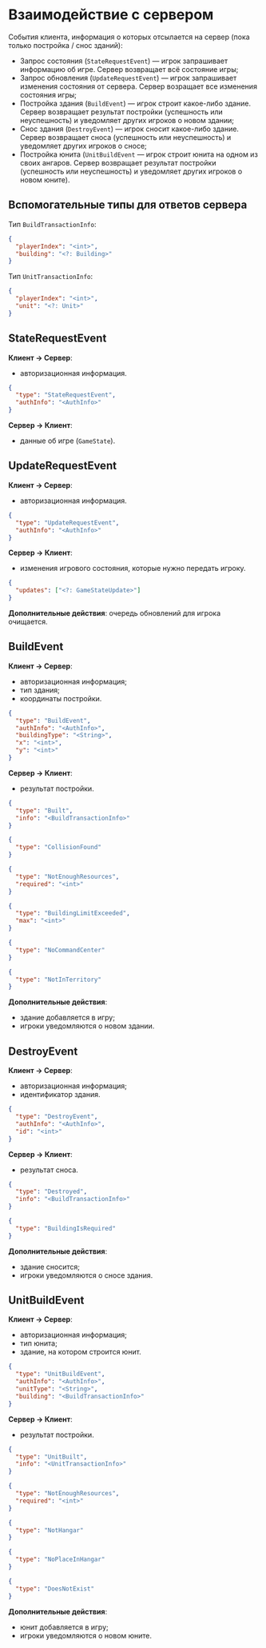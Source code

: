 # Взаимодействие с сервером

События клиента, информация о которых отсылается на сервер (пока только постройка / снос зданий):

- Запрос состояния (`StateRequestEvent`) &mdash; игрок запрашивает информацию об игре. Сервер возвращает всё состояние игры;
- Запрос обновления (`UpdateRequestEvent`) &mdash; игрок запрашивает изменения состояния от сервера. Сервер возращает все изменения состояния игры;
- Постройка здания (`BuildEvent`) &mdash; игрок строит какое-либо здание. Сервер возвращает результат постройки (успешность или неуспешность) и уведомляет других игроков о новом здании;
- Снос здания (`DestroyEvent`) &mdash; игрок сносит какое-либо здание. Сервер возвращает сноса (успешность или неуспешность) и уведомляет других игроков о сносе;
- Постройка юнита (`UnitBuildEvent` &mdash; игрок строит юнита на одном из своих ангаров. Сервер возвращает результат постройки (успешность или неуспешность) и уведомляет других игроков о новом юните).

## Вспомогательные типы для ответов сервера

Тип `BuildTransactionInfo`:

```json
{
  "playerIndex": "<int>",
  "building": "<?: Building>"
}
```

Тип `UnitTransactionInfo`:

```json
{
  "playerIndex": "<int>",
  "unit": "<?: Unit>"
}
```

## StateRequestEvent

**Клиент -> Сервер**:
- авторизационная информация.

```json
{
  "type": "StateRequestEvent",
  "authInfo": "<AuthInfo>"
}
```

**Сервер -> Клиент**:
- данные об игре (`GameState`).

## UpdateRequestEvent

**Клиент -> Сервер**:
- авторизационная информация.

```json
{
  "type": "UpdateRequestEvent",
  "authInfo": "<AuthInfo>"
}
```

**Сервер -> Клиент**:
- изменения игрового состояния, которые нужно передать игроку.

```json
{
  "updates": ["<?: GameStateUpdate>"]
}
```

**Дополнительные действия**: очередь обновлений для игрока очищается.

## BuildEvent

**Клиент -> Сервер**:
- авторизационная информация;
- тип здания;
- координаты постройки.

```json
{
  "type": "BuildEvent",
  "authInfo": "<AuthInfo>",
  "buildingType": "<String>",
  "x": "<int>",
  "y": "<int>"
}
```

**Сервер -> Клиент**:
- результат постройки.

```json
{
  "type": "Built",
  "info": "<BuildTransactionInfo>"
}

{
  "type": "CollisionFound"
}

{
  "type": "NotEnoughResources",
  "required": "<int>"
}

{
  "type": "BuildingLimitExceeded",
  "max": "<int>"
}

{
  "type": "NoCommandCenter"
}

{
  "type": "NotInTerritory"
}
```

**Дополнительные действия**:
- здание добавляется в игру;
- игроки уведомляются о новом здании.

## DestroyEvent

**Клиент -> Сервер**:
- авторизационная информация;
- идентификатор здания.

```json
{
  "type": "DestroyEvent",
  "authInfo": "<AuthInfo>",
  "id": "<int>"
}
```

**Сервер -> Клиент**:
- результат сноса.

```json
{
  "type": "Destroyed",
  "info": "<BuildTransactionInfo>"
}

{
  "type": "BuildingIsRequired"
}
```

**Дополнительные действия**:
- здание сносится;
- игроки уведомляются о сносе здания.

## UnitBuildEvent

**Клиент -> Сервер**:
- авторизационная информация;
- тип юнита;
- здание, на котором строится юнит.

```json
{
  "type": "UnitBuildEvent",
  "authInfo": "<AuthInfo>",
  "unitType": "<String>",
  "building": "<BuildTransactionInfo>"
}
```

**Сервер -> Клиент**:
- результат постройки.

```json
{
  "type": "UnitBuilt",
  "info": "<UnitTransactionInfo>"
}

{
  "type": "NotEnoughResources",
  "required": "<int>"
}

{
  "type": "NotHangar"
}

{
  "type": "NoPlaceInHangar"
}

{
  "type": "DoesNotExist"
}
```

**Дополнительные действия**:
- юнит добавляется в игру;
- игроки уведомляются о новом юните.
